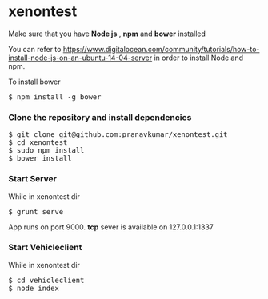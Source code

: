 # xenontest

<p>Make sure that you have <b>Node js</b> , <b>npm</b> and <b>bower</b> installed</p>

<p>You can refer to <a href="https://www.digitalocean.com/community/tutorials/how-to-install-node-js-on-an-ubuntu-14-04-server">https://www.digitalocean.com/community/tutorials/how-to-install-node-js-on-an-ubuntu-14-04-server</a>
in order to install Node and npm.</p>

<p>To install bower</p>

<pre>$ npm install -g bower</pre>

<h3>Clone the repository and install dependencies</h3>


<pre>$ git clone git@github.com:pranavkumar/xenontest.git
$ cd xenontest
$ sudo npm install
$ bower install
</pre>

<h3>Start Server</h3>
<p>While in xenontest dir</p>
<pre>
$ grunt serve  
</pre>

<p>App runs on port 9000.
<b>tcp</b> sever is available on 127.0.0.1:1337 
</p>

<h3>Start Vehicleclient</h3>
<p>While in xenontest dir</p>
<pre>
$ cd vehicleclient
$ node index
</pre>





